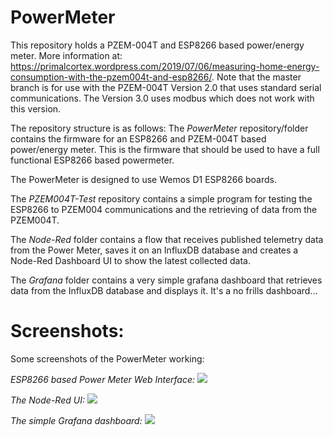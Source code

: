 # PowerMeter
This repository holds a PZEM-004T and ESP8266 based power/energy meter. More information at: https://primalcortex.wordpress.com/2019/07/06/measuring-home-energy-consumption-with-the-pzem004t-and-esp8266/. Note that the master branch is for use with the PZEM-004T Version 2.0 that uses standard serial communications. The Version 3.0 uses modbus which does not work with this version.

The repository structure is as follows:
The *PowerMeter* repository/folder contains the firmware for an ESP8266 and PZEM-004T based power/energy meter. This is the firmware that should be used to have a full functional ESP8266 based powermeter.

The PowerMeter is designed to use Wemos D1 ESP8266 boards.

The *PZEM004T-Test* repository contains a simple program for testing the ESP8266 to PZEM004 communications and the retrieving of data from the PZEM004T.

The *Node-Red* folder contains a flow that receives published telemetry data from the Power Meter, saves it on an InfluxDB database and creates a Node-Red Dashboard UI to show the latest collected data.

The *Grafana* folder contains a very simple grafana dashboard that retrieves data from the InfluxDB database and displays it. It's a no frills dashboard...

# Screenshots:

Some screenshots of the PowerMeter working:

*ESP8266 based Power Meter Web Interface:*
![](/images/web_page.png?raw=true)

*The Node-Red UI:*
![](/images/node_red.png?raw=true)

*The simple Grafana dashboard:*
![](/images/grafana.png?raw=true)
